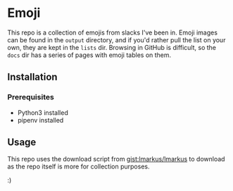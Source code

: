 # Emoji

This repo is a collection of emojis from slacks I've been in. Emoji images can be found in the `output` directory, and if you'd rather pull the list on your own, they are kept in the `lists` dir. Browsing in GitHub is difficult, so the `docs` dir has a series of pages with emoji tables on them.

## Installation

### Prerequisites

* Python3 installed
* pipenv installed

## Usage

This repo uses the download script from [gist:lmarkus/lmarkus](https://gist.github.com/lmarkus/8722f56baf8c47045621#file-download-sh) to download as the repo itself is more for collection purposes.


:)
